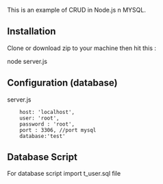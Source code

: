 This is an example of CRUD in Node.js n MYSQL.

## Installation
Clone or download zip to your machine then hit this :

node server.js
	
	
## Configuration (database)
server.js

        host: 'localhost',
        user: 'root',
        password : 'root',
        port : 3306, //port mysql
        database:'test'	


## Database Script	
For database script import t_user.sql file
